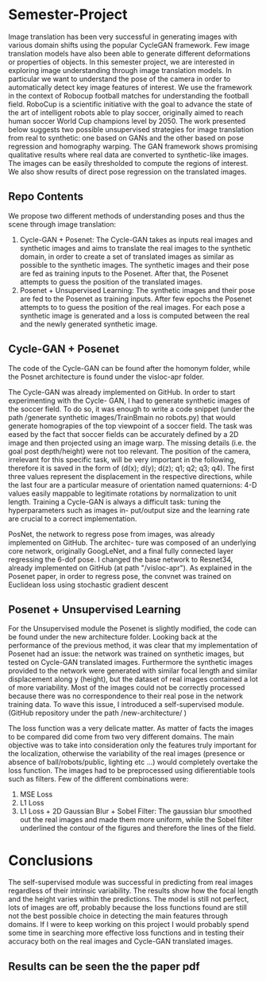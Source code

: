 # Semester-Project

Image translation has been very successful in generating images with various domain shifts using
the popular CycleGAN framework. Few image translation models have also been able to generate
different deformations or properties of objects. In this semester project, we are interested in exploring
image understanding through image translation models. In particular we want to understand the pose
of the camera in order to automatically detect key image features of interest. We use the framework in
the context of Robocup football matches for understanding the football field. RoboCup is a scientific
initiative with the goal to advance the state of the art of intelligent robots able to play soccer,
originally aimed to reach human soccer World Cup champions level by 2050. The work presented
below suggests two possible unsupervised strategies for image translation from real to synthetic:
one based on GANs and the other based on pose regression and homography warping. The GAN
framework shows promising qualitative results where real data are converted to synthetic-like images.
The images can be easily thresholded to compute the regions of interest. We also show results of
direct pose regression on the translated images.

## Repo Contents
We propose two different methods of understanding poses and thus the scene through image translation:
1. Cycle-GAN + Posenet: The Cycle-GAN takes as inputs real images and synthetic images and
aims to translate the real images to the synthetic domain, in order to create a set of translated
images as similar as possible to the synthetic images. The synthetic images and their pose are fed
as training inputs to the Posenet. After that, the Posenet attempts to guess the position of the
translated images.
2. Posenet + Unsupervised Learning: The synthetic images and their pose are fed to the Posenet
as training inputs. After few epochs the Posenet attempts to to guess the position of the real images.
For each pose a synthetic image is generated and a loss is computed between the real and the newly
generated synthetic image.

## Cycle-GAN + Posenet
The code of the Cycle-GAN can be found after the homonym folder, while the Posnet architecture is found under the visloc-apr folder.

The Cycle-GAN was already implemented on GitHub. In order to start experimenting with the Cycle-
GAN, I had to generate synthetic images of the soccer field. To do so, it was enough to write a code
snippet (under the path /generate synthetic images/TrainBmain no robots.py)
that would generate homograpies of the top viewpoint of a soccer field. The task was eased by the fact
that soccer fields can be accurately defined by a 2D image and then projected using an image warp.
The missing details (i.e. the goal post depth/height) were not too relevant. The position of the camera,
irrelevant for this specific task, will be very important in the following, therefore it is saved in the
form of (d(x); d(y); d(z); q1; q2; q3; q4). The first three values represent the displacement in the respective
directions, while the last four are a particular measure of orientation named quaternions: 4-D values
easily mappable to legitimate rotations by normalization to unit length.
Training a Cycle-GAN is always a difficult task: tuning the hyperparameters such as images in-
put/output size and the learning rate are crucial to a correct implementation.

PosNet, the network to regress pose from images, was already implemented on GitHub. The architec-
ture was composed of an underlying core network, originally GoogLeNet, and a final fully connected layer
regressing the 6-dof pose. I changed the base network to Resnet34, already implemented on GitHub
(at path "/visloc-apr"). As explained in the Posenet paper, in order to regress pose, the convnet was trained on Euclidean loss using stochastic gradient descent

##  Posenet + Unsupervised Learning
For the Unsupervised module the Posenet is slightly modified, the code can be found under the new architecture folder.
Looking back at the performance of the previous method, it was clear that my implementation of Posenet had an issue:
the network was trained on synthetic images, but tested on Cycle-GAN translated images.
Furthermore the synthetic images provided to the network were generated with similar focal length and
similar displacement along y (height), but the dataset of real images contained a lot of more variability.
Most of the images could not be correctly processed because there was no correspondence to their real
pose in the network training data. To wave this issue, I introduced a self-supervised module. (GitHub
repository under the path /new-architecture/ )

The loss function was a very delicate matter. As matter of facts the images to be compared did come
from two very different domains. The main objective was to take into consideration only the features
truly important for the localization, otherwise the variability of the real images (presence or absence of
ball/robots/public, lighting etc ...) would completely overtake the loss function. The images had to be
preprocessed using difierentiable tools such as filters. Few of the different combinations were:
1. MSE Loss
2. L1 Loss
3. L1 Loss + 2D Gaussian Blur + Sobel Filter: The gaussian blur smoothed out the real images
and made them more uniform, while the Sobel filter underlined the contour of the figures and
therefore the lines of the field.

# Conclusions

The self-supervised module was successful in predicting from real images regardless of their intrinsic
variability. The results show how the focal length and the height varies within the predictions. The
model is still not perfect, lots of images are off, probably because the loss functions found are still not
the best possible choice in detecting the main features through domains. If I were to keep working on
this project I would probably spend some time in searching more effective loss functions and in testing
their accuracy both on the real images and Cycle-GAN translated images.

## Results can be seen the the paper pdf
